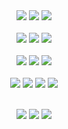 <div align="center">
<div>
<img src="https://img.shields.io/badge/javascript%20-%23F0DB4F.svg?&style=for-the-badge&logo=javascript&logoColor=black"/>
<img src="https://img.shields.io/badge/typescript%20-%23007ACC.svg?&style=for-the-badge&logo=typescript&logoColor=white"/>
<img src="https://img.shields.io/badge/node.js%20-%2343853D.svg?&style=for-the-badge&logo=node.js&logoColor=white"/>
</div>
<br/>
<div>
<img src="https://img.shields.io/badge/react%20-%2320232a.svg?&style=for-the-badge&logo=react&logoColor=%2361DAFB"/>
<img src="https://img.shields.io/badge/next%20-%23000000.svg?&style=for-the-badge&logo=next.js&logoColor=white"/>
<img src="https://img.shields.io/badge/express%20-%23222222.svg?&style=for-the-badge&logo=express&logoColor=white"/>
</div>
<br/>
<div>
<img src="https://img.shields.io/badge/mysql%20-%2302758F.svg?&style=for-the-badge&logo=mysql&logoColor=white"/>
<img src="https://img.shields.io/badge/postgresql%20-%23306792.svg?&style=for-the-badge&logo=postgresql&logoColor=white"/>
<img src="https://img.shields.io/badge/mongodb%20-%2302684A.svg?&style=for-the-badge&logo=mongodb&logoColor=white"/>
</div>
<br/>
<div>
<img src="https://img.shields.io/badge/git%20-%23F05033.svg?&style=for-the-badge&logo=git&logoColor=white"/>
<img src="https://img.shields.io/badge/html5%20-%23E34F26.svg?&style=for-the-badge&logo=html5&logoColor=white"/>
<img src="https://img.shields.io/badge/css3%20-%231572B6.svg?&style=for-the-badge&logo=css3&logoColor=white"/>
<img src="https://img.shields.io/badge/tailwindcss%20-%2338BDF8.svg?&style=for-the-badge&logo=tailwindcss&logoColor=white"/>
</div>
</div>
</br>
<p align="center">
<img src="https://github-readme-stats.vercel.app/api?username=shantoislam6&show_icons=true&theme=transparent&hide_border=true">
<img src="https://github-readme-stats.vercel.app/api/top-langs/?username=shantoislam6&layout=compact&hide_border=true&theme=transparent">
<img src="https://github-readme-streak-stats.herokuapp.com?user=shantoislam6&theme=transparent&border_radius=3.4&hide_border=true">
</p>

